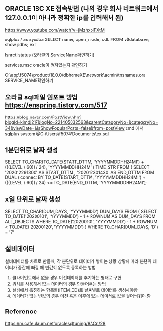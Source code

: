## ORACLE 18C XE 접속방법 (나의 경우 회사 네트워크에서 127.0.0.1이 아니라 정확한 ip를 입력해서 됨)
https://www.youtube.com/watch?v=jMzhxbiFXtM
 
sqlplus / as sysdba
SELECT name, open_mode, cdb FROM v$database;
show pdbs;
exit

lsnrctl status (오라클의 ServiceName확인하기)

services.msc oracle이 켜져있는지 확인하기

C:\app\f5074\product\18.0.0\dbhomeXE\network\admin\tnsnames.ora  SERVICE_NAME확인하기 



## 오라클 sql파일 임포트 방법  https://enspring.tistory.com/517
https://blog.naver.com/PostView.nhn?blogId=kimdj217&logNo=221405032563&parentCategoryNo=&categoryNo=34&viewDate=&isShowPopularPosts=false&from=postView
cmd 에서 sqlplus system
@C:\Users\f5074\Documents\ex.sql


## 1분단위로 날짜 생성

SELECT TO_CHAR(TO_DATE(START_DTTM, 'YYYYMMDDHH24MI') + (((LEVEL / 60)) / 24), 'YYYYMMDDHH24MI') TIME_STR
FROM (
	SELECT '202012291300' AS START_DTTM
		, '202012301430' AS END_DTTM
	FROM DUAL
	) connect BY TO_DATE(START_DTTM, 'YYYYMMDDHH24MI') + (((LEVEL / 60)) / 24) <= TO_DATE(END_DTTM, 'YYYYMMDDHH24MI');


## x일 단위로 날짜 생성

SELECT TO_CHAR(DUM_DAYS, 'YYYYMMDD') DUM_DAYS
FROM (
    SELECT TO_DATE('20200101', 'YYYYMMDD') - 1 + ROWNUM AS DUM_DAYS
    FROM ALL_OBJECTS
    WHERE TO_DATE('20200101', 'YYYYMMDD') - 1 + ROWNUM < TO_DATE('20200120', 'YYYYMMDD')
    )
 WHERE TO_CHAR(DUM_DAYS, 'D') = '7'


## 설비데이터
설비데이터를 차트로 만들때, 각 분단위로 데이터가 쌓이는 상황
상황에 따라 분단위 데이터가 중간에 빠질 때 빈값이 없도록 등록하는 방법
1. 클라이언트에서 없을 경우 이전데이터를 추가하는 형태로 구현
2. 쿼리를 사용해서 없는 데이터의 경우 만들어주는 방법
3. 설비에서 측정하는 항목별(ITEM_CD)로 날짜별로 데이터를 생성해야함
4. 데이터가 없는 빈값의 경우 이전 혹은 이후에 있는 데이터로 값을 덮어씌워야 함
   



## Reference
https://m.cafe.daum.net/oraclesqltuning/8ACn/28

